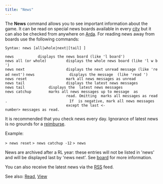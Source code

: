 ```yaml
---
title: "News"
---
```


The **News** command allows you to see important information about the
game. It can be read on special news boards available in every
[city](city "wikilink") but it can also be checked from anywhere on
[Arda](Arda "wikilink"). For reading news away from boards use the
following commands:

`Syntax: news [all|whole|next|[tail] `<number>`]`

`news `<no-argument>`          displays the news board (like 'l board')`
`news all (or whole)         displays the whole news board (like 'l w b')`
`news next                   displays the next unread message (like 'read next')`
`news `<number>`               displays the message `<number>` (like 'read `<num>`')`
`news reset                  mark all news messages as unread`
`news tail                   displays the latest news messages`
`news tail `<number>`          displays the `<number>` latest news messages`
`news catchup `<number>`       marks all news messages up to message `<number>` as`
`                            read. Omitting `<number>` marks all messages as read.`
`                            If `<number>` is negative, mark all news messages`
`                            except the last <-number> messages as read.`

It is recommended that you check news every day. Ignorance of latest
news is no grounds for a [reimburse](Rules_Reimbursement "wikilink").

Example:

`> news reset`
`> news catchup -12`
`> news`

News are archived after a RL year: these entries will not be listed in
'news' and will be displayed last by 'news next'. See
[board](board "wikilink") for more information.

You can also receive the latest news via the [RSS](RSS "wikilink") feed.

See also: [Read](Read "wikilink"), [View](View "wikilink")